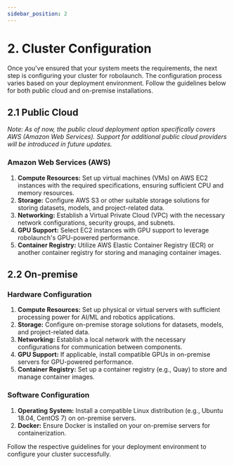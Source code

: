 ```yaml
---
sidebar_position: 2
---
```


# 2. Cluster Configuration

Once you've ensured that your system meets the requirements, the next step is configuring your cluster for robolaunch. The configuration process varies based on your deployment environment. Follow the guidelines below for both public cloud and on-premise installations.

## 2.1 Public Cloud
*Note: As of now, the public cloud deployment option specifically covers AWS (Amazon Web Services). Support for additional public cloud providers will be introduced in future updates.*

### Amazon Web Services (AWS)

1. **Compute Resources:** Set up virtual machines (VMs) on AWS EC2 instances with the required specifications, ensuring sufficient CPU and memory resources.
2. **Storage:** Configure AWS S3 or other suitable storage solutions for storing datasets, models, and project-related data.
3. **Networking:** Establish a Virtual Private Cloud (VPC) with the necessary network configurations, security groups, and subnets.
4. **GPU Support:** Select EC2 instances with GPU support to leverage robolaunch's GPU-powered performance.
5. **Container Registry:** Utilize AWS Elastic Container Registry (ECR) or another container registry for storing and managing container images.

## 2.2 On-premise

### Hardware Configuration

1. **Compute Resources:** Set up physical or virtual servers with sufficient processing power for AI/ML and robotics applications.
2. **Storage:** Configure on-premise storage solutions for datasets, models, and project-related data.
3. **Networking:** Establish a local network with the necessary configurations for communication between components.
4. **GPU Support:** If applicable, install compatible GPUs in on-premise servers for GPU-powered performance.
5. **Container Registry:** Set up a container registry (e.g., Quay) to store and manage container images.

### Software Configuration

1. **Operating System:** Install a compatible Linux distribution (e.g., Ubuntu 18.04, CentOS 7) on on-premise servers.
2. **Docker:** Ensure Docker is installed on your on-premise servers for containerization.

Follow the respective guidelines for your deployment environment to configure your cluster successfully.
